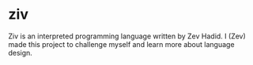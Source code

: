 # ziv
Ziv is an interpreted programming language written by Zev Hadid. I (Zev) made this project to challenge myself and learn more about language design.
